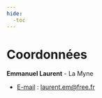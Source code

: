 ```yaml
---
hide:
  -toc
---
```


# Coordonnées


**Emmanuel Laurent** - La Myne

* <u>E-mail</u> : laurent.em@free.fr




<br>

<style>
  .md-content__button {
    display: none;
  }
</style>